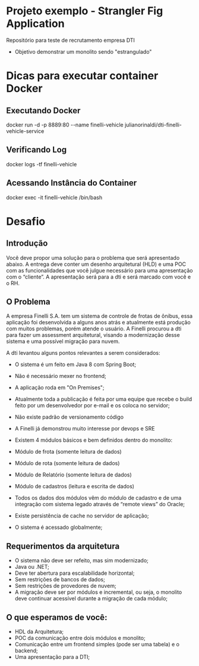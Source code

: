 # Projeto exemplo - Strangler Fig Application
Repositório para teste de recrutamento empresa DTI
- Objetivo demonstrar um monolito sendo "estrangulado"

# Dicas para executar container Docker

## Executando Docker
docker run -d -p 8889:80 --name finelli-vehicle julianorinaldi/dti-finelli-vehicle-service

## Verificando Log
docker logs -tf finelli-vehicle

## Acessando Instância do Container
docker exec -it finelli-vehicle /bin/bash

# Desafio

## Introdução

Você deve propor uma solução para o problema que será apresentado abaixo. A entrega deve conter um desenho arquitetural (HLD) e uma POC com as funcionalidades que você julgue necessário para uma apresentação com o “cliente”. A apresentação será para a dti e será marcado com você e o RH.

## O Problema

A empresa Finelli S.A. tem um sistema de controle de frotas de ônibus, essa aplicação foi desenvolvida a alguns anos atrás e atualmente está produção com muitos problemas, porém atende o usuário. A Finelli procurou a dti para fazer um assessment arquitetural, visando a modernização desse sistema e uma possível migração para nuvem.

A dti levantou alguns pontos relevantes a serem considerados:

- O sistema é um feito em Java 8 com Spring Boot;
- Não é necessário mexer no frontend;
- A aplicação roda em "On Premises";
- Atualmente toda a publicação é feita por uma equipe que recebe o build feito por um desenvolvedor por e-mail e os coloca no servidor;
- Não existe padrão de versionamento código
- A Finelli já demonstrou muito interesse por devops e SRE
 
- Existem 4 módulos básicos e bem definidos dentro do monolito:
- Módulo de frota (somente leitura de dados)
- Módulo de rota (somente leitura de dados)
- Módulo de Relatório (somente leitura de dados)
- Módulo de cadastros (leitura e escrita de dados)
 
- Todos os dados dos módulos vêm do módulo de cadastro e de uma integração com sistema legado através de “remote views” do Oracle;
- Existe persistência de cache no servidor de aplicação;
- O sistema é acessado globalmente;
 
## Requerimentos da arquitetura

- O sistema não deve ser refeito, mas sim modernizado;
- Java ou .NET;    
- Deve ter abertura para escalabilidade horizontal;            
- Sem restrições de bancos de dados;      
- Sem restrições de provedores de nuvem;           
- A migração deve ser por módulos e incremental, ou seja, o monolito deve continuar acessível durante a migração de cada módulo;

## O que esperamos de você:

- HDL da Arquitetura; 
- POC da comunicação entre dois módulos e monolito;
- Comunicação entre um frontend simples (pode ser uma tabela) e o backend;
- Uma apresentação para a DTI;